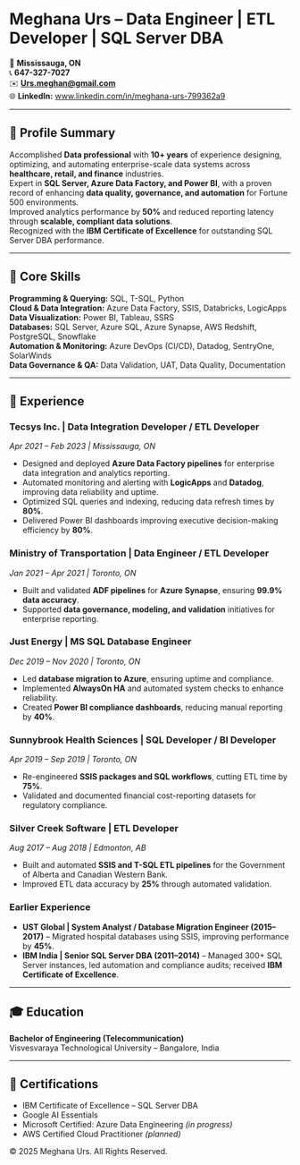 # Meghana Urs – Data Engineer | ETL Developer | SQL Server DBA

📍 **Mississauga, ON**  
📞 **647-327-7027**  
✉️ **Urs.meghan@gmail.com**  
🌐 **LinkedIn:** www.linkedin.com/in/meghana-urs-799362a9 

---

## 💼 Profile Summary
Accomplished **Data professional** with **10+ years** of experience designing, optimizing, and automating enterprise-scale data systems across **healthcare, retail, and finance** industries.  
Expert in **SQL Server, Azure Data Factory, and Power BI**, with a proven record of enhancing **data quality, governance, and automation** for Fortune 500 environments.  
Improved analytics performance by **50%** and reduced reporting latency through **scalable, compliant data solutions**.  
Recognized with the **IBM Certificate of Excellence** for outstanding SQL Server DBA performance.

---

## 🧠 Core Skills

**Programming & Querying:** SQL, T-SQL, Python  
**Cloud & Data Integration:** Azure Data Factory, SSIS, Databricks, LogicApps  
**Data Visualization:** Power BI, Tableau, SSRS  
**Databases:** SQL Server, Azure SQL, Azure Synapse, AWS Redshift, PostgreSQL, Snowflake  
**Automation & Monitoring:** Azure DevOps (CI/CD), Datadog, SentryOne, SolarWinds  
**Data Governance & QA:** Data Validation, UAT, Data Quality, Documentation  

---

## 🧩 Experience

### **Tecsys Inc. | Data Integration Developer / ETL Developer**  
*Apr 2021 – Feb 2023 | Mississauga, ON*  
- Designed and deployed **Azure Data Factory pipelines** for enterprise data integration and analytics reporting.  
- Automated monitoring and alerting with **LogicApps** and **Datadog**, improving data reliability and uptime.  
- Optimized SQL queries and indexing, reducing data refresh times by **80%**.  
- Delivered Power BI dashboards improving executive decision-making efficiency by **80%**.  

### **Ministry of Transportation | Data Engineer / ETL Developer**  
*Jan 2021 – Apr 2021 | Toronto, ON*  
- Built and validated **ADF pipelines** for **Azure Synapse**, ensuring **99.9% data accuracy**.  
- Supported **data governance, modeling, and validation** initiatives for enterprise reporting.  

### **Just Energy | MS SQL Database Engineer**  
*Dec 2019 – Nov 2020 | Toronto, ON*  
- Led **database migration to Azure**, ensuring uptime and compliance.  
- Implemented **AlwaysOn HA** and automated system checks to enhance reliability.  
- Created **Power BI compliance dashboards**, reducing manual reporting by **40%**.  

### **Sunnybrook Health Sciences | SQL Developer / BI Developer**  
*Apr 2019 – Sep 2019 | Toronto, ON*  
- Re-engineered **SSIS packages and SQL workflows**, cutting ETL time by **75%**.  
- Validated and documented financial cost-reporting datasets for regulatory compliance.  

### **Silver Creek Software | ETL Developer**  
*Aug 2017 – Aug 2018 | Edmonton, AB*  
- Built and automated **SSIS and T-SQL ETL pipelines** for the Government of Alberta and Canadian Western Bank.  
- Improved ETL data accuracy by **25%** through automated validation.  

### **Earlier Experience**
- **UST Global | System Analyst / Database Migration Engineer (2015–2017)** – Migrated hospital databases using SSIS, improving performance by **45%**.  
- **IBM India | Senior SQL Server DBA (2011–2014)** – Managed 300+ SQL Server instances, led automation and compliance audits; received **IBM Certificate of Excellence**.  

---

## 🎓 Education
**Bachelor of Engineering (Telecommunication)**  
Visvesvaraya Technological University – Bangalore, India  

---

## 🏅 Certifications
- IBM Certificate of Excellence – SQL Server DBA  
- Google AI Essentials  
- Microsoft Certified: Azure Data Engineering *(in progress)*  
- AWS Certified Cloud Practitioner *(planned)*  




© 2025 Meghana Urs. All Rights Reserved.
